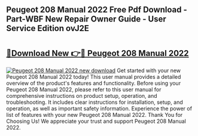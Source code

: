 ## Peugeot 208 Manual 2022 Free Pdf Download - Part-WBF New Repair Owner Guide - User Service Edition ovJ2E

# <h2><a href="http://cf29838.oget.top/?id=Peugeot+208+Manual+2022">🔗Download New 👉🔴 Peugeot 208 Manual 2022</a></h2>

[![Peugeot 208 Manual 2022 new download](https://i.imgur.com/5g1atiW.png)](http://cf29838.oget.top/?id=Peugeot+208+Manual+2022)
Get started with your new Peugeot 208 Manual 2022 today! This user manual provides a detailed overview of the product's features and functionality. Before using your Peugeot 208 Manual 2022, please refer to this user manual for comprehensive instructions on product setup, operation, and troubleshooting. It includes clear instructions for installation, setup, and operation, as well as important safety information. Experience the power of list of features with your new Peugeot 208 Manual 2022. Thank You for Choosing Us! We appreciate your trust and support Peugeot 208 Manual 2022.
